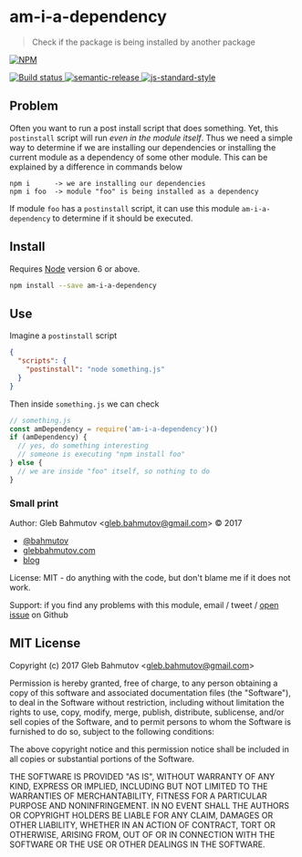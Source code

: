 # am-i-a-dependency

> Check if the package is being installed by another package

[![NPM][npm-icon] ][npm-url]

[![Build status][ci-image] ][ci-url]
[![semantic-release][semantic-image] ][semantic-url]
[![js-standard-style][standard-image]][standard-url]

## Problem

Often you want to run a post install script that does something. Yet, this
`postinstall` script will run *even in the module itself*. Thus we need a
simple way to determine if we are installing our dependencies or installing
the current module as a dependency of some other module. This can be
explained by a difference in commands below

```
npm i      -> we are installing our dependencies
npm i foo  -> module "foo" is being installed as a dependency
```

If module `foo` has a `postinstall` script, it can use this module
`am-i-a-dependency` to determine if it should be executed.

## Install

Requires [Node](https://nodejs.org/en/) version 6 or above.

```sh
npm install --save am-i-a-dependency
```
## Use

Imagine a `postinstall` script

```json
{
  "scripts": {
    "postinstall": "node something.js"
  }
}
```

Then inside `something.js` we can check

```js
// something.js
const amDependency = require('am-i-a-dependency')()
if (amDependency) {
  // yes, do something interesting
  // someone is executing "npm install foo"
} else {
  // we are inside "foo" itself, so nothing to do
}
```

### Small print

Author: Gleb Bahmutov &lt;gleb.bahmutov@gmail.com&gt; &copy; 2017

* [@bahmutov](https://twitter.com/bahmutov)
* [glebbahmutov.com](https://glebbahmutov.com)
* [blog](https://glebbahmutov.com/blog)

License: MIT - do anything with the code, but don't blame me if it does not work.

Support: if you find any problems with this module, email / tweet /
[open issue](https://github.com/bahmutov/am-i-a-dependency/issues) on Github

## MIT License

Copyright (c) 2017 Gleb Bahmutov &lt;gleb.bahmutov@gmail.com&gt;

Permission is hereby granted, free of charge, to any person
obtaining a copy of this software and associated documentation
files (the "Software"), to deal in the Software without
restriction, including without limitation the rights to use,
copy, modify, merge, publish, distribute, sublicense, and/or sell
copies of the Software, and to permit persons to whom the
Software is furnished to do so, subject to the following
conditions:

The above copyright notice and this permission notice shall be
included in all copies or substantial portions of the Software.

THE SOFTWARE IS PROVIDED "AS IS", WITHOUT WARRANTY OF ANY KIND,
EXPRESS OR IMPLIED, INCLUDING BUT NOT LIMITED TO THE WARRANTIES
OF MERCHANTABILITY, FITNESS FOR A PARTICULAR PURPOSE AND
NONINFRINGEMENT. IN NO EVENT SHALL THE AUTHORS OR COPYRIGHT
HOLDERS BE LIABLE FOR ANY CLAIM, DAMAGES OR OTHER LIABILITY,
WHETHER IN AN ACTION OF CONTRACT, TORT OR OTHERWISE, ARISING
FROM, OUT OF OR IN CONNECTION WITH THE SOFTWARE OR THE USE OR
OTHER DEALINGS IN THE SOFTWARE.

[npm-icon]: https://nodei.co/npm/am-i-a-dependency.svg?downloads=true
[npm-url]: https://npmjs.org/package/am-i-a-dependency
[ci-image]: https://travis-ci.org/bahmutov/am-i-a-dependency.svg?branch=master
[ci-url]: https://travis-ci.org/bahmutov/am-i-a-dependency
[semantic-image]: https://img.shields.io/badge/%20%20%F0%9F%93%A6%F0%9F%9A%80-semantic--release-e10079.svg
[semantic-url]: https://github.com/semantic-release/semantic-release
[standard-image]: https://img.shields.io/badge/code%20style-standard-brightgreen.svg
[standard-url]: http://standardjs.com/
